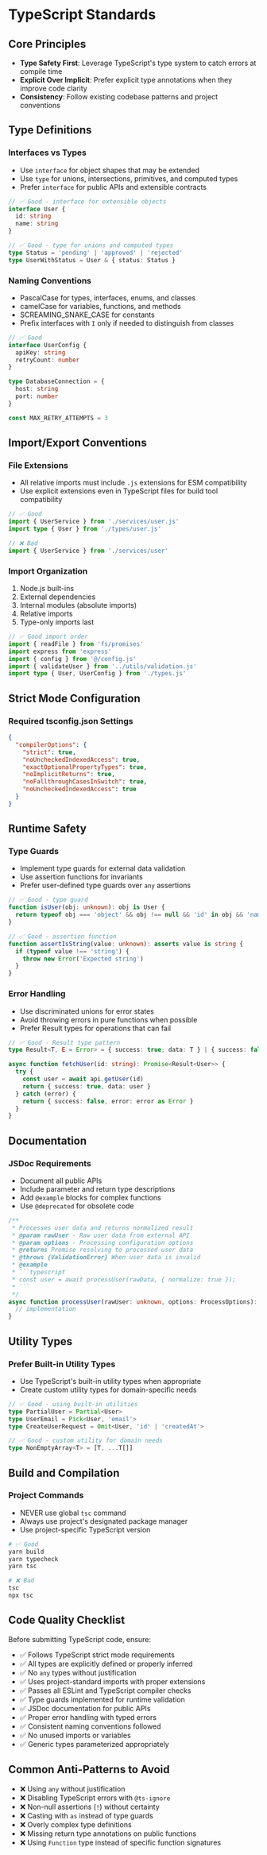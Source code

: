 # TypeScript Standards

## Core Principles

- **Type Safety First**: Leverage TypeScript's type system to catch errors at compile time
- **Explicit Over Implicit**: Prefer explicit type annotations when they improve code clarity
- **Consistency**: Follow existing codebase patterns and project conventions

## Type Definitions

### Interfaces vs Types

- Use `interface` for object shapes that may be extended
- Use `type` for unions, intersections, primitives, and computed types
- Prefer `interface` for public APIs and extensible contracts

```typescript
// ✅ Good - interface for extensible objects
interface User {
  id: string
  name: string
}

// ✅ Good - type for unions and computed types
type Status = 'pending' | 'approved' | 'rejected'
type UserWithStatus = User & { status: Status }
```

### Naming Conventions

- PascalCase for types, interfaces, enums, and classes
- camelCase for variables, functions, and methods
- SCREAMING_SNAKE_CASE for constants
- Prefix interfaces with `I` only if needed to distinguish from classes

```typescript
// ✅ Good
interface UserConfig {
  apiKey: string
  retryCount: number
}

type DatabaseConnection = {
  host: string
  port: number
}

const MAX_RETRY_ATTEMPTS = 3
```

## Import/Export Conventions

### File Extensions

- All relative imports must include `.js` extensions for ESM compatibility
- Use explicit extensions even in TypeScript files for build tool compatibility

```typescript
// ✅ Good
import { UserService } from './services/user.js'
import type { User } from './types/user.js'

// ❌ Bad
import { UserService } from './services/user'
```

### Import Organization

1. Node.js built-ins
2. External dependencies
3. Internal modules (absolute imports)
4. Relative imports
5. Type-only imports last

```typescript
// ✅ Good import order
import { readFile } from 'fs/promises'
import express from 'express'
import { config } from '@/config.js'
import { validateUser } from '../utils/validation.js'
import type { User, UserConfig } from './types.js'
```

## Strict Mode Configuration

### Required tsconfig.json Settings

```json
{
  "compilerOptions": {
    "strict": true,
    "noUncheckedIndexedAccess": true,
    "exactOptionalPropertyTypes": true,
    "noImplicitReturns": true,
    "noFallthroughCasesInSwitch": true,
    "noUncheckedIndexedAccess": true
  }
}
```

## Runtime Safety

### Type Guards

- Implement type guards for external data validation
- Use assertion functions for invariants
- Prefer user-defined type guards over `any` assertions

```typescript
// ✅ Good - type guard
function isUser(obj: unknown): obj is User {
  return typeof obj === 'object' && obj !== null && 'id' in obj && 'name' in obj
}

// ✅ Good - assertion function
function assertIsString(value: unknown): asserts value is string {
  if (typeof value !== 'string') {
    throw new Error('Expected string')
  }
}
```

### Error Handling

- Use discriminated unions for error states
- Avoid throwing errors in pure functions when possible
- Prefer Result types for operations that can fail

```typescript
// ✅ Good - Result type pattern
type Result<T, E = Error> = { success: true; data: T } | { success: false; error: E }

async function fetchUser(id: string): Promise<Result<User>> {
  try {
    const user = await api.getUser(id)
    return { success: true, data: user }
  } catch (error) {
    return { success: false, error: error as Error }
  }
}
```

## Documentation

### JSDoc Requirements

- Document all public APIs
- Include parameter and return type descriptions
- Add `@example` blocks for complex functions
- Use `@deprecated` for obsolete code

````typescript
/**
 * Processes user data and returns normalized result
 * @param rawUser - Raw user data from external API
 * @param options - Processing configuration options
 * @returns Promise resolving to processed user data
 * @throws {ValidationError} When user data is invalid
 * @example
 * ```typescript
 * const user = await processUser(rawData, { normalize: true });
 * ```
 */
async function processUser(rawUser: unknown, options: ProcessOptions): Promise<User> {
  // implementation
}
````

## Utility Types

### Prefer Built-in Utility Types

- Use TypeScript's built-in utility types when appropriate
- Create custom utility types for domain-specific needs

```typescript
// ✅ Good - using built-in utilities
type PartialUser = Partial<User>
type UserEmail = Pick<User, 'email'>
type CreateUserRequest = Omit<User, 'id' | 'createdAt'>

// ✅ Good - custom utility for domain needs
type NonEmptyArray<T> = [T, ...T[]]
```

## Build and Compilation

### Project Commands

- NEVER use global `tsc` command
- Always use project's designated package manager
- Use project-specific TypeScript version

```bash
# ✅ Good
yarn build
yarn typecheck
yarn tsc

# ❌ Bad
tsc
npx tsc
```

## Code Quality Checklist

Before submitting TypeScript code, ensure:

- ✅ Follows TypeScript strict mode requirements
- ✅ All types are explicitly defined or properly inferred
- ✅ No `any` types without justification
- ✅ Uses project-standard imports with proper extensions
- ✅ Passes all ESLint and TypeScript compiler checks
- ✅ Type guards implemented for runtime validation
- ✅ JSDoc documentation for public APIs
- ✅ Proper error handling with typed errors
- ✅ Consistent naming conventions followed
- ✅ No unused imports or variables
- ✅ Generic types parameterized appropriately

## Common Anti-Patterns to Avoid

- ❌ Using `any` without justification
- ❌ Disabling TypeScript errors with `@ts-ignore`
- ❌ Non-null assertions (`!`) without certainty
- ❌ Casting with `as` instead of type guards
- ❌ Overly complex type definitions
- ❌ Missing return type annotations on public functions
- ❌ Using `Function` type instead of specific function signatures
